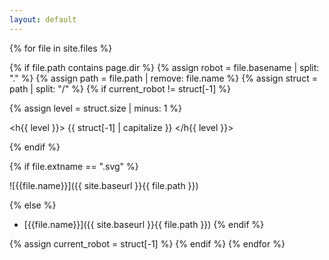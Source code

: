 ```yaml
---
layout: default
---
```


{% for file in site.files %}

{% if file.path contains page.dir %}
{% assign robot = file.basename | split: "." %}
{% assign path =  file.path | remove: file.name %}
{% assign struct = path | split: "/" %}
{% if current_robot != struct[-1] %}

{% assign level = struct.size | minus: 1 %}

<h{{ level }}> {{ struct[-1] | capitalize }} </h{{ level }}>


{% endif %}

{% if file.extname == ".svg" %}

![{{file.name}}]({{ site.baseurl }}{{ file.path }})

{% else %}
- [{{file.name}}]({{ site.baseurl }}{{ file.path }})
{% endif %}


{% assign current_robot = struct[-1] %}
{% endif %}
{% endfor %}
